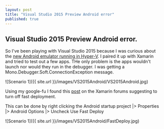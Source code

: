 ```yaml
---
layout: post
title: "Visual Studio 2015 Preview Android error"
published: true
---
```

## Visual Studio 2015 Preview Android error.

So I've been playing with Visual Studio 2015 because I was curious about the [new Android emulator running in Hyper-V](http://blogs.msdn.com/b/visualstudioalm/archive/2014/11/12/introducing-visual-studio-s-emulator-for-android.aspx).  I paired it up with Xamarin and tried to test out a few apps.  THe only problem is the apps wouldn't launch nor would they run in the debugger.  I was getting a Mono.Debugger.Soft.ConnectionException message.

![Scenario 1]({{ site.url }}/images/VS2015Android/VS2015Android.jpg)

Using my google-fu I found this [post](http://forums.xamarin.com/discussion/4083/debug-session-not-start-when-i-hit-f5-for-hello-world-project) on the Xamarin forums suggesting to turn off fast deployment.

This can be done by right clicking the Android startup project |> Properties |> Android Options |> Uncheck Use Fast Deploy

![Scenario 1]({{ site.url }}/images/VS2015Android/FastDeploy.jpg)

